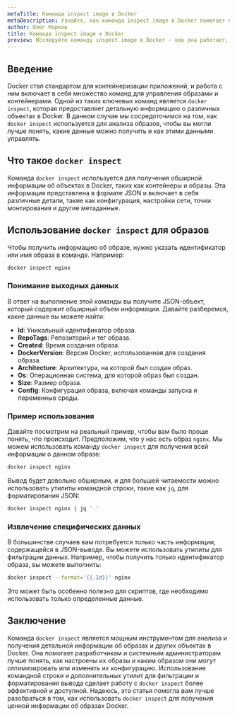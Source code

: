 ```yaml
---
metaTitle: Команда inspect image в Docker
metaDescription: Узнайте, как команда inspect image в Docker помогает получить детальную информацию об образах докера, изучите команды и примеры использования
author: Олег Марков
title: Команда inspect image в Docker
preview: Исследуйте команду inspect image в Docker - как она работает, зачем нужна и как позволяет получить детальную информацию об образах. Примеры и пояснения помогут вам быстро освоить её
---
```


## Введение

Docker стал стандартом для контейнеризации приложений, и работа с ним включает в себя множество команд для управления образами и контейнерами. Одной из таких ключевых команд является `docker inspect`, которая предоставляет детальную информацию о различных объектах в Docker. В данном случае мы сосредоточимся на том, как `docker inspect` используется для анализа образов, чтобы вы могли лучше понять, какие данные можно получить и как этими данными управлять.

## Что такое `docker inspect`

Команда `docker inspect` используется для получения обширной информации об объектах в Docker, таких как контейнеры и образы. Эта информация представлена в формате JSON и включает в себя различные детали, такие как конфигурация, настройки сети, точки монтирования и другие метаданные.

## Использование `docker inspect` для образов

Чтобы получить информацию об образе, нужно указать идентификатор или имя образа в команде. Например:

```bash
docker inspect nginx
```

### Понимание выходных данных

В ответ на выполнение этой команды вы получите JSON-объект, который содержит обширный объем информации. Давайте разберемся, какие данные вы можете найти:

- **Id**: Уникальный идентификатор образа.
- **RepoTags**: Репозиторий и тег образа.
- **Created**: Время создания образа.
- **DockerVersion**: Версия Docker, использованная для создания образа.
- **Architecture**: Архитектура, на которой был создан образ.
- **Os**: Операционная система, для которой образ был создан.
- **Size**: Размер образа.
- **Config**: Конфигурация образа, включая команды запуска и переменные среды.

### Пример использования

Давайте посмотрим на реальный пример, чтобы вам было проще понять, что происходит. Предположим, что у нас есть образ `nginx`. Мы можем использовать команду `docker inspect` для получения всей информации о данном образе:

```bash
docker inspect nginx
```

Вывод будет довольно обширным, и для большей читаемости можно использовать утилиты командной строки, такие как `jq`, для форматирования JSON:

```bash
docker inspect nginx | jq '.'
```

### Извлечение специфических данных

В большинстве случаев вам потребуется только часть информации, содержащейся в JSON-выводе. Вы можете использовать утилиты для фильтрации данных. Например, чтобы получить только идентификатор образа, вы можете выполнить:

```bash
docker inspect --format='{{.Id}}' nginx
```

Это может быть особенно полезно для скриптов, где необходимо использовать только определенные данные.

## Заключение

Команда `docker inspect` является мощным инструментом для анализа и получения детальной информации об образах и других объектах в Docker. Она помогает разработчикам и системным администраторам лучше понять, как настроены их образы и каким образом они могут оптимизировать или изменять их конфигурацию. Использование командной строки и дополнительных утилит для фильтрации и форматирования вывода сделает работу с `docker inspect` более эффективной и доступной. Надеюсь, эта статья помогла вам лучше разобраться в том, как использовать `docker inspect` для получения ценной информации об образах Docker.